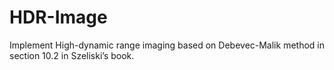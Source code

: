 # HDR-Image
Implement High-dynamic range imaging based on Debevec-Malik method in section 10.2 in Szeliski’s book.
